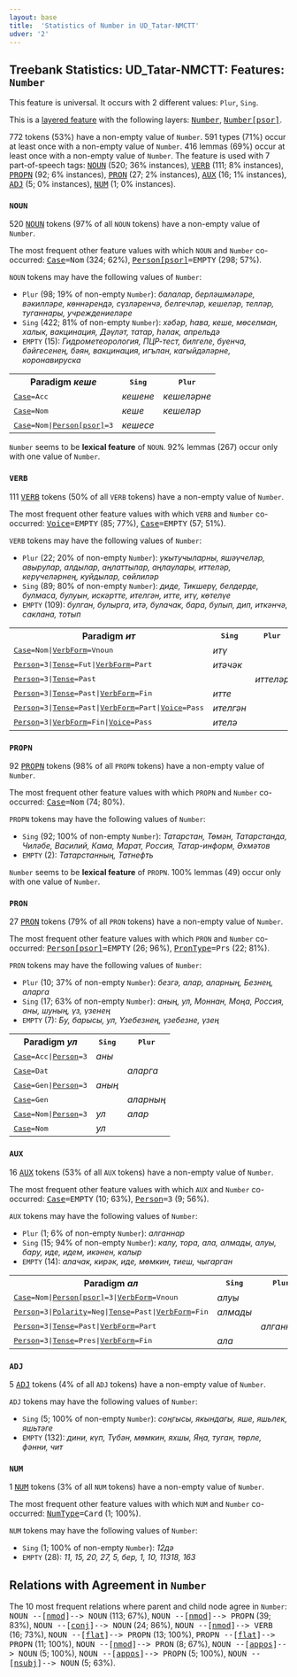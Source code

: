 ```yaml
---
layout: base
title:  'Statistics of Number in UD_Tatar-NMCTT'
udver: '2'
---
```


## Treebank Statistics: UD_Tatar-NMCTT: Features: `Number`

This feature is universal.
It occurs with 2 different values: `Plur`, `Sing`.

This is a <a href="../../u/overview/feat-layers.html">layered feature</a> with the following layers: <tt><a href="tt_nmctt-feat-Number.html">Number</a></tt>, <tt><a href="tt_nmctt-feat-Number-psor.html">Number[psor]</a></tt>.

772 tokens (53%) have a non-empty value of `Number`.
591 types (71%) occur at least once with a non-empty value of `Number`.
416 lemmas (69%) occur at least once with a non-empty value of `Number`.
The feature is used with 7 part-of-speech tags: <tt><a href="tt_nmctt-pos-NOUN.html">NOUN</a></tt> (520; 36% instances), <tt><a href="tt_nmctt-pos-VERB.html">VERB</a></tt> (111; 8% instances), <tt><a href="tt_nmctt-pos-PROPN.html">PROPN</a></tt> (92; 6% instances), <tt><a href="tt_nmctt-pos-PRON.html">PRON</a></tt> (27; 2% instances), <tt><a href="tt_nmctt-pos-AUX.html">AUX</a></tt> (16; 1% instances), <tt><a href="tt_nmctt-pos-ADJ.html">ADJ</a></tt> (5; 0% instances), <tt><a href="tt_nmctt-pos-NUM.html">NUM</a></tt> (1; 0% instances).

### `NOUN`

520 <tt><a href="tt_nmctt-pos-NOUN.html">NOUN</a></tt> tokens (97% of all `NOUN` tokens) have a non-empty value of `Number`.

The most frequent other feature values with which `NOUN` and `Number` co-occurred: <tt><a href="tt_nmctt-feat-Case.html">Case</a></tt><tt>=Nom</tt> (324; 62%), <tt><a href="tt_nmctt-feat-Person-psor.html">Person[psor]</a></tt><tt>=EMPTY</tt> (298; 57%).

`NOUN` tokens may have the following values of `Number`:

* `Plur` (98; 19% of non-empty `Number`): <em>балалар, берләшмәләре, вәкилләре, көннәрендә, сүзләренчә, белгечләр, кешеләр, телләр, туганнары, учреждениеләре</em>
* `Sing` (422; 81% of non-empty `Number`): <em>хәбәр, һава, кеше, мөселман, халык, вакцинация, Дәүләт, татар, һәлак, апрельдә</em>
* `EMPTY` (15): <em>Гидрометеорология, ПЦР-тест, билгеле, буенча, бәйгесенең, бәян, вакцинация, игълан, кагыйдәләрне, коронавируска</em>

<table>
  <tr><th>Paradigm <i>кеше</i></th><th><tt>Sing</tt></th><th><tt>Plur</tt></th></tr>
  <tr><td><tt><tt><a href="tt_nmctt-feat-Case.html">Case</a></tt><tt>=Acc</tt></tt></td><td><em>кешене</em></td><td><em>кешеләрне</em></td></tr>
  <tr><td><tt><tt><a href="tt_nmctt-feat-Case.html">Case</a></tt><tt>=Nom</tt></tt></td><td><em>кеше</em></td><td><em>кешеләр</em></td></tr>
  <tr><td><tt><tt><a href="tt_nmctt-feat-Case.html">Case</a></tt><tt>=Nom</tt>|<tt><a href="tt_nmctt-feat-Person-psor.html">Person[psor]</a></tt><tt>=3</tt></tt></td><td><em>кешесе</em></td><td></td></tr>
</table>

`Number` seems to be **lexical feature** of `NOUN`. 92% lemmas (267) occur only with one value of `Number`.

### `VERB`

111 <tt><a href="tt_nmctt-pos-VERB.html">VERB</a></tt> tokens (50% of all `VERB` tokens) have a non-empty value of `Number`.

The most frequent other feature values with which `VERB` and `Number` co-occurred: <tt><a href="tt_nmctt-feat-Voice.html">Voice</a></tt><tt>=EMPTY</tt> (85; 77%), <tt><a href="tt_nmctt-feat-Case.html">Case</a></tt><tt>=EMPTY</tt> (57; 51%).

`VERB` tokens may have the following values of `Number`:

* `Plur` (22; 20% of non-empty `Number`): <em>укытучыларны, яшәүчеләр, авырулар, алдылар, аңлаттылар, аңлаулары, иттеләр, керүчеләрнең, куйдылар, сөйлиләр</em>
* `Sing` (89; 80% of non-empty `Number`): <em>диде, Тикшерү, белдерде, булмаса, булуын, искәртте, ителгән, итте, итү, көтелүе</em>
* `EMPTY` (109): <em>булган, булырга, итә, булачак, бара, булып, дип, иткәнчә, саклана, тотып</em>

<table>
  <tr><th>Paradigm <i>ит</i></th><th><tt>Sing</tt></th><th><tt>Plur</tt></th></tr>
  <tr><td><tt><tt><a href="tt_nmctt-feat-Case.html">Case</a></tt><tt>=Nom</tt>|<tt><a href="tt_nmctt-feat-VerbForm.html">VerbForm</a></tt><tt>=Vnoun</tt></tt></td><td><em>итү</em></td><td></td></tr>
  <tr><td><tt><tt><a href="tt_nmctt-feat-Person.html">Person</a></tt><tt>=3</tt>|<tt><a href="tt_nmctt-feat-Tense.html">Tense</a></tt><tt>=Fut</tt>|<tt><a href="tt_nmctt-feat-VerbForm.html">VerbForm</a></tt><tt>=Part</tt></tt></td><td><em>итәчәк</em></td><td></td></tr>
  <tr><td><tt><tt><a href="tt_nmctt-feat-Person.html">Person</a></tt><tt>=3</tt>|<tt><a href="tt_nmctt-feat-Tense.html">Tense</a></tt><tt>=Past</tt></tt></td><td></td><td><em>иттеләр</em></td></tr>
  <tr><td><tt><tt><a href="tt_nmctt-feat-Person.html">Person</a></tt><tt>=3</tt>|<tt><a href="tt_nmctt-feat-Tense.html">Tense</a></tt><tt>=Past</tt>|<tt><a href="tt_nmctt-feat-VerbForm.html">VerbForm</a></tt><tt>=Fin</tt></tt></td><td><em>итте</em></td><td></td></tr>
  <tr><td><tt><tt><a href="tt_nmctt-feat-Person.html">Person</a></tt><tt>=3</tt>|<tt><a href="tt_nmctt-feat-Tense.html">Tense</a></tt><tt>=Past</tt>|<tt><a href="tt_nmctt-feat-VerbForm.html">VerbForm</a></tt><tt>=Part</tt>|<tt><a href="tt_nmctt-feat-Voice.html">Voice</a></tt><tt>=Pass</tt></tt></td><td><em>ителгән</em></td><td></td></tr>
  <tr><td><tt><tt><a href="tt_nmctt-feat-Person.html">Person</a></tt><tt>=3</tt>|<tt><a href="tt_nmctt-feat-VerbForm.html">VerbForm</a></tt><tt>=Fin</tt>|<tt><a href="tt_nmctt-feat-Voice.html">Voice</a></tt><tt>=Pass</tt></tt></td><td><em>ителә</em></td><td></td></tr>
</table>

### `PROPN`

92 <tt><a href="tt_nmctt-pos-PROPN.html">PROPN</a></tt> tokens (98% of all `PROPN` tokens) have a non-empty value of `Number`.

The most frequent other feature values with which `PROPN` and `Number` co-occurred: <tt><a href="tt_nmctt-feat-Case.html">Case</a></tt><tt>=Nom</tt> (74; 80%).

`PROPN` tokens may have the following values of `Number`:

* `Sing` (92; 100% of non-empty `Number`): <em>Татарстан, Төмән, Татарстанда, Чиләбе, Василий, Кама, Марат, Россия, Татар-информ, Әхмәтов</em>
* `EMPTY` (2): <em>Татарстанның, Татнефть</em>

`Number` seems to be **lexical feature** of `PROPN`. 100% lemmas (49) occur only with one value of `Number`.

### `PRON`

27 <tt><a href="tt_nmctt-pos-PRON.html">PRON</a></tt> tokens (79% of all `PRON` tokens) have a non-empty value of `Number`.

The most frequent other feature values with which `PRON` and `Number` co-occurred: <tt><a href="tt_nmctt-feat-Person-psor.html">Person[psor]</a></tt><tt>=EMPTY</tt> (26; 96%), <tt><a href="tt_nmctt-feat-PronType.html">PronType</a></tt><tt>=Prs</tt> (22; 81%).

`PRON` tokens may have the following values of `Number`:

* `Plur` (10; 37% of non-empty `Number`): <em>безгә, алар, аларның, Безнең, аларга</em>
* `Sing` (17; 63% of non-empty `Number`): <em>аның, ул, Моннан, Моңа, Россия, аны, шуның, үз, үзенең</em>
* `EMPTY` (7): <em>Бу, барысы, ул, Үзебезнең, үзебезне, үзең</em>

<table>
  <tr><th>Paradigm <i>ул</i></th><th><tt>Sing</tt></th><th><tt>Plur</tt></th></tr>
  <tr><td><tt><tt><a href="tt_nmctt-feat-Case.html">Case</a></tt><tt>=Acc</tt>|<tt><a href="tt_nmctt-feat-Person.html">Person</a></tt><tt>=3</tt></tt></td><td><em>аны</em></td><td></td></tr>
  <tr><td><tt><tt><a href="tt_nmctt-feat-Case.html">Case</a></tt><tt>=Dat</tt></tt></td><td></td><td><em>аларга</em></td></tr>
  <tr><td><tt><tt><a href="tt_nmctt-feat-Case.html">Case</a></tt><tt>=Gen</tt>|<tt><a href="tt_nmctt-feat-Person.html">Person</a></tt><tt>=3</tt></tt></td><td><em>аның</em></td><td></td></tr>
  <tr><td><tt><tt><a href="tt_nmctt-feat-Case.html">Case</a></tt><tt>=Gen</tt></tt></td><td></td><td><em>аларның</em></td></tr>
  <tr><td><tt><tt><a href="tt_nmctt-feat-Case.html">Case</a></tt><tt>=Nom</tt>|<tt><a href="tt_nmctt-feat-Person.html">Person</a></tt><tt>=3</tt></tt></td><td><em>ул</em></td><td><em>алар</em></td></tr>
  <tr><td><tt><tt><a href="tt_nmctt-feat-Case.html">Case</a></tt><tt>=Nom</tt></tt></td><td><em>ул</em></td><td></td></tr>
</table>

### `AUX`

16 <tt><a href="tt_nmctt-pos-AUX.html">AUX</a></tt> tokens (53% of all `AUX` tokens) have a non-empty value of `Number`.

The most frequent other feature values with which `AUX` and `Number` co-occurred: <tt><a href="tt_nmctt-feat-Case.html">Case</a></tt><tt>=EMPTY</tt> (10; 63%), <tt><a href="tt_nmctt-feat-Person.html">Person</a></tt><tt>=3</tt> (9; 56%).

`AUX` tokens may have the following values of `Number`:

* `Plur` (1; 6% of non-empty `Number`): <em>алганнар</em>
* `Sing` (15; 94% of non-empty `Number`): <em>калу, тора, ала, алмады, алуы, бару, иде, идем, икәнен, калыр</em>
* `EMPTY` (14): <em>алачак, кирәк, иде, мөмкин, тиеш, чыгарган</em>

<table>
  <tr><th>Paradigm <i>ал</i></th><th><tt>Sing</tt></th><th><tt>Plur</tt></th></tr>
  <tr><td><tt><tt><a href="tt_nmctt-feat-Case.html">Case</a></tt><tt>=Nom</tt>|<tt><a href="tt_nmctt-feat-Person-psor.html">Person[psor]</a></tt><tt>=3</tt>|<tt><a href="tt_nmctt-feat-VerbForm.html">VerbForm</a></tt><tt>=Vnoun</tt></tt></td><td><em>алуы</em></td><td></td></tr>
  <tr><td><tt><tt><a href="tt_nmctt-feat-Person.html">Person</a></tt><tt>=3</tt>|<tt><a href="tt_nmctt-feat-Polarity.html">Polarity</a></tt><tt>=Neg</tt>|<tt><a href="tt_nmctt-feat-Tense.html">Tense</a></tt><tt>=Past</tt>|<tt><a href="tt_nmctt-feat-VerbForm.html">VerbForm</a></tt><tt>=Fin</tt></tt></td><td><em>алмады</em></td><td></td></tr>
  <tr><td><tt><tt><a href="tt_nmctt-feat-Person.html">Person</a></tt><tt>=3</tt>|<tt><a href="tt_nmctt-feat-Tense.html">Tense</a></tt><tt>=Past</tt>|<tt><a href="tt_nmctt-feat-VerbForm.html">VerbForm</a></tt><tt>=Part</tt></tt></td><td></td><td><em>алганнар</em></td></tr>
  <tr><td><tt><tt><a href="tt_nmctt-feat-Person.html">Person</a></tt><tt>=3</tt>|<tt><a href="tt_nmctt-feat-Tense.html">Tense</a></tt><tt>=Pres</tt>|<tt><a href="tt_nmctt-feat-VerbForm.html">VerbForm</a></tt><tt>=Fin</tt></tt></td><td><em>ала</em></td><td></td></tr>
</table>

### `ADJ`

5 <tt><a href="tt_nmctt-pos-ADJ.html">ADJ</a></tt> tokens (4% of all `ADJ` tokens) have a non-empty value of `Number`.

`ADJ` tokens may have the following values of `Number`:

* `Sing` (5; 100% of non-empty `Number`): <em>соңгысы, якындагы, яше, яшьлек, яшьтәге</em>
* `EMPTY` (132): <em>дини, күп, Түбән, мөмкин, яхшы, Яңа, туган, төрле, фәнни, чит</em>

### `NUM`

1 <tt><a href="tt_nmctt-pos-NUM.html">NUM</a></tt> tokens (3% of all `NUM` tokens) have a non-empty value of `Number`.

The most frequent other feature values with which `NUM` and `Number` co-occurred: <tt><a href="tt_nmctt-feat-NumType.html">NumType</a></tt><tt>=Card</tt> (1; 100%).

`NUM` tokens may have the following values of `Number`:

* `Sing` (1; 100% of non-empty `Number`): <em>12дә</em>
* `EMPTY` (28): <em>11, 15, 20, 27, 5, бер, 1, 10, 11318, 163</em>

## Relations with Agreement in `Number`

The 10 most frequent relations where parent and child node agree in `Number`:
<tt>NOUN --[<tt><a href="tt_nmctt-dep-nmod.html">nmod</a></tt>]--> NOUN</tt> (113; 67%),
<tt>NOUN --[<tt><a href="tt_nmctt-dep-nmod.html">nmod</a></tt>]--> PROPN</tt> (39; 83%),
<tt>NOUN --[<tt><a href="tt_nmctt-dep-conj.html">conj</a></tt>]--> NOUN</tt> (24; 86%),
<tt>NOUN --[<tt><a href="tt_nmctt-dep-nmod.html">nmod</a></tt>]--> VERB</tt> (16; 73%),
<tt>NOUN --[<tt><a href="tt_nmctt-dep-flat.html">flat</a></tt>]--> PROPN</tt> (13; 100%),
<tt>PROPN --[<tt><a href="tt_nmctt-dep-flat.html">flat</a></tt>]--> PROPN</tt> (11; 100%),
<tt>NOUN --[<tt><a href="tt_nmctt-dep-nmod.html">nmod</a></tt>]--> PRON</tt> (8; 67%),
<tt>NOUN --[<tt><a href="tt_nmctt-dep-appos.html">appos</a></tt>]--> NOUN</tt> (5; 100%),
<tt>NOUN --[<tt><a href="tt_nmctt-dep-appos.html">appos</a></tt>]--> PROPN</tt> (5; 100%),
<tt>NOUN --[<tt><a href="tt_nmctt-dep-nsubj.html">nsubj</a></tt>]--> NOUN</tt> (5; 63%).

